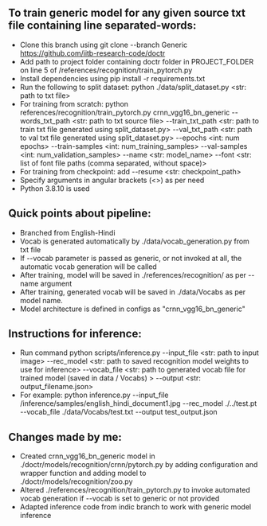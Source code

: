 ## To train generic model for any given source txt file containing line separated-words:
- Clone this branch using git clone --branch Generic https://github.com/iitb-research-code/doctr
- Add path to project folder containing doctr folder in PROJECT_FOLDER on line 5 of /references/recognition/train_pytorch.py
- Install dependencies using pip install -r requirements.txt
- Run the following to split dataset: python ./data/split_dataset.py <str: path to txt file>
- For training from scratch: python references/recognition/train_pytorch.py crnn_vgg16_bn_generic --words_txt_path <str: path to txt source file> --train_txt_path <str: path to train txt file generated using split_dataset.py> --val_txt_path <str: path to val txt file generated using split_dataset.py> --epochs <int: num epochs> --train-samples <int: num_training_samples> --val-samples <int: num_validation_samples> --name <str: model_name> --font <str: list of font file paths (comma separated, without space)>
- For training from checkpoint: add --resume <str: checkpoint_path>
- Specify arguments in angular brackets (<>) as per need
- Python 3.8.10 is used
## Quick points about pipeline:
- Branched from English-Hindi
- Vocab is generated automatically by ./data/vocab_generation.py from txt file
- If --vocab parameter is passed as generic, or not invoked at all, the automatic vocab generation will be called
- After training, model will be saved in ./references/recognition/ as per --name argument
- After training, generated vocab will be saved in ./data/Vocabs as per model name.
- Model architecture is defined in configs as "crnn_vgg16_bn_generic"

## Instructions for inference:
- Run command python scripts/inference.py --input_file <str: path to input image> --rec_model <str: path to saved recognition model weights to use for inference> --vocab_file <str: path to generated vocab file for trained model (saved in data / Vocabs) > --output <str: output_filename.json>
- For example: python inference.py --input_file /inference/samples/english_hindi_document1.jpg --rec_model ./../test.pt --vocab_file ./data/Vocabs/test.txt --output test_output.json
## Changes made by me:
- Created crnn_vgg16_bn_generic model in ./doctr/models/recognition/crnn/pytorch.py by adding configuration and wrapper function and adding model to ./doctr/models/recognition/zoo.py
- Altered ./references/recognition/train_pytorch.py to invoke automated vocab generation if --vocab is set to generic or not provided
- Adapted inference code from indic branch to work with generic model inference
